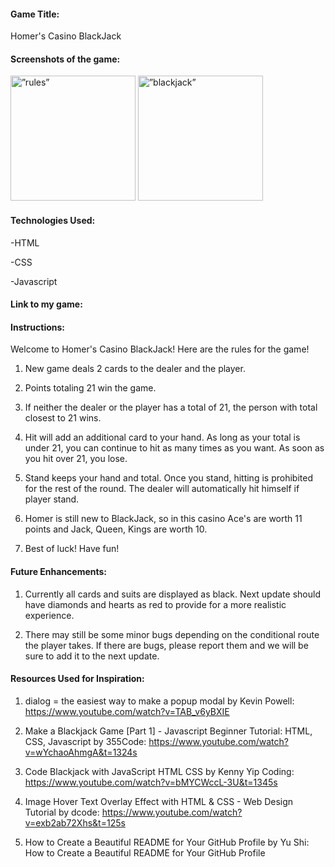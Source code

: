 
<h4>Game Title:</h4>
<p>Homer's Casino BlackJack</p>


<h4>Screenshots of the game:</h4>
<img img width="200" height="auto" src=”https://user-images.githubusercontent.com/112284075/202928920-2b276278-9b57-45e9-8367-a28a238515d2.png" alt=”rules”>
<img width="200" height="auto" src=”https://user-images.githubusercontent.com/112284075/202928965-3ef240b0-e520-42ec-b23b-59e781377137.png" alt=”blackjack”>

<h4>Technologies Used:</h4>
<p>-HTML</p>
<p>-CSS</p>
<p>-Javascript</p>

<h4>Link to my game:</h4>


<h4>Instructions:</h4>
<p>Welcome to Homer's Casino BlackJack! Here are the rules for the game!</p>

1. New game deals 2 cards to the dealer and the player.

2. Points totaling 21 win the game.

3. If neither the dealer or the player has a total of 21, the person with total closest to 21 wins.

4. Hit will add an additional card to your hand. As long as your total is under 21, you can continue to hit as many times as you want. As soon as you hit over 21, you lose.

5. Stand keeps your hand and total. Once you stand, hitting is prohibited for the rest of the round. The dealer will automatically hit himself if player stand.

6. Homer is still new to BlackJack, so in this casino Ace's are worth 11 points and Jack, Queen, Kings are worth 10.

7. Best of luck! Have fun!


<h4>Future Enhancements:</h4>

1. Currently all cards and suits are displayed as black. Next update should have diamonds and hearts as red to provide for a more realistic experience. 

2. There may still be some minor bugs depending on the conditional route the player takes. If there are bugs, please report them and we will be sure to add it to the next update. 



<h4>Resources Used for Inspiration:</h4>

1. dialog = the easiest way to make a popup modal by Kevin Powell:
https://www.youtube.com/watch?v=TAB_v6yBXIE

2. Make a Blackjack Game [Part 1] - Javascript Beginner Tutorial: HTML, CSS, Javascript by 355Code:
https://www.youtube.com/watch?v=wYchaoAhmgA&t=1324s

3. Code Blackjack with JavaScript HTML CSS by Kenny Yip Coding:
https://www.youtube.com/watch?v=bMYCWccL-3U&t=1345s

4. Image Hover Text Overlay Effect with HTML & CSS - Web Design Tutorial by dcode: https://www.youtube.com/watch?v=exb2ab72Xhs&t=125s

5. How to Create a Beautiful README for Your GitHub Profile by Yu Shi: How to Create a Beautiful README for Your GitHub Profile
